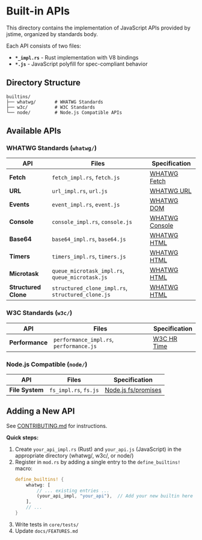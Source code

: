 # Built-in APIs

This directory contains the implementation of JavaScript APIs provided by jstime, organized by standards body.

Each API consists of two files:
- **`*_impl.rs`** - Rust implementation with V8 bindings
- **`*.js`** - JavaScript polyfill for spec-compliant behavior

## Directory Structure

```
builtins/
├── whatwg/       # WHATWG Standards
├── w3c/          # W3C Standards
└── node/         # Node.js Compatible APIs
```

## Available APIs

### WHATWG Standards (`whatwg/`)

| API | Files | Specification |
|-----|-------|---------------|
| **Fetch** | `fetch_impl.rs`, `fetch.js` | [WHATWG Fetch](https://fetch.spec.whatwg.org/) |
| **URL** | `url_impl.rs`, `url.js` | [WHATWG URL](https://url.spec.whatwg.org/) |
| **Events** | `event_impl.rs`, `event.js` | [WHATWG DOM](https://dom.spec.whatwg.org/#events) |
| **Console** | `console_impl.rs`, `console.js` | [WHATWG Console](https://console.spec.whatwg.org/) |
| **Base64** | `base64_impl.rs`, `base64.js` | [WHATWG HTML](https://html.spec.whatwg.org/multipage/webappapis.html#atob) |
| **Timers** | `timers_impl.rs`, `timers.js` | [WHATWG HTML](https://html.spec.whatwg.org/multipage/timers-and-user-prompts.html#timers) |
| **Microtask** | `queue_microtask_impl.rs`, `queue_microtask.js` | [WHATWG HTML](https://html.spec.whatwg.org/multipage/timers-and-user-prompts.html#microtask-queuing) |
| **Structured Clone** | `structured_clone_impl.rs`, `structured_clone.js` | [WHATWG HTML](https://html.spec.whatwg.org/multipage/structured-data.html#structured-cloning) |

### W3C Standards (`w3c/`)

| API | Files | Specification |
|-----|-------|---------------|
| **Performance** | `performance_impl.rs`, `performance.js` | [W3C HR Time](https://w3c.github.io/hr-time/) |

### Node.js Compatible (`node/`)

| API | Files | Specification |
|-----|-------|---------------|
| **File System** | `fs_impl.rs`, `fs.js` | [Node.js fs/promises](https://nodejs.org/api/fs.html#promises-api) |

## Adding a New API

See [CONTRIBUTING.md](../../../CONTRIBUTING.md#adding-built-in-apis) for instructions.

**Quick steps:**
1. Create `your_api_impl.rs` (Rust) and `your_api.js` (JavaScript) in the appropriate directory (whatwg/, w3c/, or node/)
2. Register in `mod.rs` by adding a single entry to the `define_builtins!` macro:
   ```rust
   define_builtins! {
       whatwg: [
           // ... existing entries ...
           (your_api_impl, "your_api"),  // Add your new builtin here
       ],
       // ...
   }
   ```
3. Write tests in `core/tests/`
4. Update `docs/FEATURES.md`
